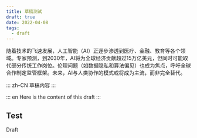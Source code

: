 ```yaml
---
title: 草稿测试
draft: true
date: 2022-04-08
tags:
  - draft
---
```


随着技术的飞速发展，人工智能（AI）正逐步渗透到医疗、金融、教育等各个领域。专家预测，到2030年，AI将为全球经济贡献超过15万亿美元，但同时可能取代部分传统工作岗位。伦理问题（如数据隐私和算法偏见）也成为焦点，呼吁全球合作制定监管框架。未来，AI与人类协作的模式或将成为主流，而非完全替代。

<!-- more -->

::: zh-CN
草稿内容
:::

::: en
Here is the content of this draft
:::

## Test

Draft

<!-- {{ frontmatter }} -->
